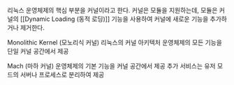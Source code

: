 리눅스 운영체제의 핵심 부분을 커널이라고 한다.
커널은 모듈을 지원하는데, 모듈은 커널의 [[Dynamic Loading (동적 로딩)]] 기능을 사용하여 커널에 새로운 기능을 추가하거나 제거한다.

Monolithic Kernel (모노리식 커널)
	리눅스의 커널 아키텍처
	운영체제의 모든 기능을 단일 커널 공간에서 제공
	
Mach (마하 커널)
	운영체제의 기본 기능을 커널 공간에서 제공
	추가 서비스는 유저 모드의 서버나 프로세스로 분리하여 제공
	